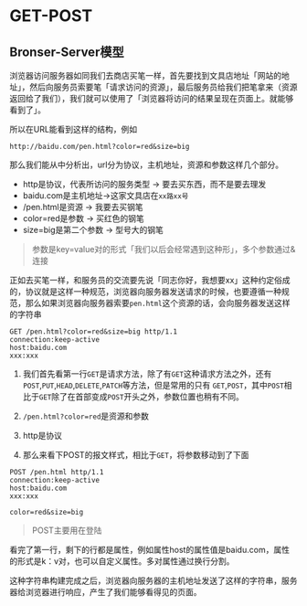 # GET-POST

## Bronser-Server模型

浏览器访问服务器如同我们去商店买笔一样，首先要找到文具店地址「网站的地址」，然后向服务员索要笔「请求访问的资源」，最后服务员给我们把笔拿来（资源返回给了我们），我们就可以使用了「浏览器将访问的结果呈现在页面上。就能够看到了」。

所以在URL能看到这样的结构，例如

```http://baidu.com/pen.html?color=red&size=big```

那么我们能从中分析出，url分为协议，主机地址，资源和参数这样几个部分。

* http是协议，代表所访问的服务类型 -> 要去买东西，而不是要去理发
* baidu.com是主机地址->这家文具店在`xx路xx号`
* /pen.html是资源 -> 我要去买钢笔
* color=red是参数 -> 买红色的钢笔
* size=big是第二个参数 -> 型号大的钢笔

> 参数是key=value对的形式「我们以后会经常遇到这种形」，多个参数通过&连接

正如去买笔一样，和服务员的交流要先说「同志你好，我想要xx」这种约定俗成的，协议就是这样一种规范，浏览器向服务器发送请求的时候，也要遵循一种规范，那么如果浏览器向服务器索要`pen.html`这个资源的话，会向服务器发送这样的字符串

```http
GET /pen.html?color=red&size=big http/1.1
connection:keep-active
host:baidu.com
xxx:xxx

```

1. 我们首先看第一行`GET`是请求方法，除了有`GET`这种请求方法之外，还有`POST`,`PUT`,`HEAD`,`DELETE`,`PATCH`等方法，但是常用的只有 `GET`,`POST`，其中`POST`相比于`GET`除了在首部变成`POST`开头之外，参数位置也稍有不同。

2. `/pen.html?color=red`是资源和参数

3. http是协议

4. 那么来看下POST的报文样式，相比于`GET`，将参数移动到了下面
```http
POST /pen.html http/1.1
connection:keep-active
host:baidu.com
xxx:xxx
 
color=red&size=big
```
>POST主要用在登陆

看完了第一行，剩下的行都是属性，例如属性host的属性值是baidu.com，属性的形式是k：v对，也可以自定义属性。多对属性通过换行分割。

这种字符串构建完成之后，浏览器向服务器的主机地址发送了这样的字符串，服务器给浏览器进行响应，产生了我们能够看得见的页面。

